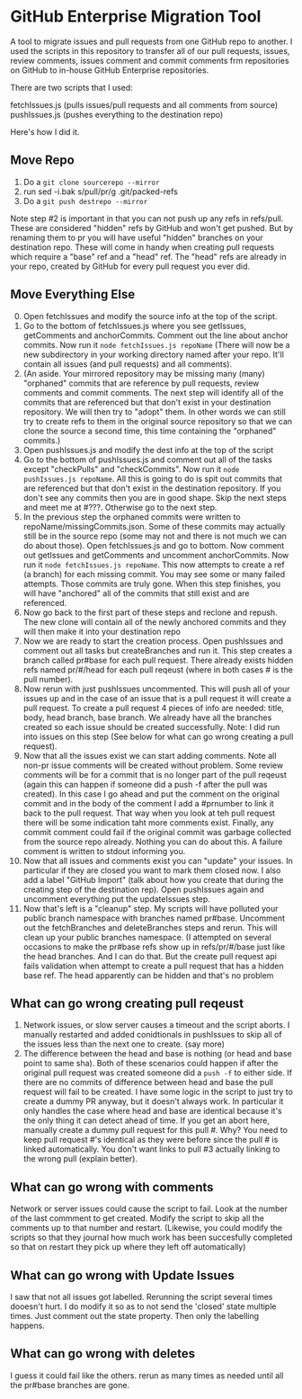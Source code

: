 GitHub Enterprise Migration Tool
==============

A tool to migrate issues and pull requests from one GitHub repo to another. I used the scripts in this repository to 
transfer all of our pull requests, issues, review comments, issues comment and commit comments frm repositories on GitHub
to in-house GitHub Enterprise repositories.

There are two scripts that I used:

fetchIssues.js (pulls issues/pull requests and all comments from source)
pushIssues.js (pushes everything to the destination repo)

Here's how I did it.

Move Repo
-----

1. Do a ```git clone sourcerepo --mirror```
2. run sed -i.bak s/pull/pr/g <your repo>.git/packed-refs
3. Do a ```git push destrepo --mirror```

Note step #2 is important in that you can not push up any refs in refs/pull. These are considered "hidden" refs by GitHub
and won't get pushed. But by renaming them to pr you will have useful "hidden" branches on your destination repo. These
will come in handy when creating pull requests which require a "base" ref and a "head" ref. The "head" refs are already
in your repo, created by GitHub for every pull request you ever did.

Move Everything Else
--------

0. Open fetchIssues and modify the source info at the top of the script.
1. Go to the bottom of fetchIssues.js where you see getIssues, getComments and anchorCommits. Comment out the line about anchor commits. Now run it ```node fetchIssues.js repoName``` (There will now be a new subdirectory in your working directory named after your repo. It'll contain all issues (and pull requests) and all comments).
2. (An aside. Your mirrored repository may be missing many (many) "orphaned" commits that are reference by pull requests, review comments and commit comments. The next step will identify all of the commits that are referenced but that don't exist in your destination repository. We will then try to "adopt" them. In other words we can still try to create refs to them in the original source repository so that we can clone the source a second time, this time containing the "orphaned" commits.)
3. Open pushIssues.js and modify the dest info at the top of the script
4. Go to the bottom of pushIssues.js and comment out all of the tasks except "checkPulls" and "checkCommits". Now run it ```node pushIssues.js repoName```. All this is going to do is spit out commits that are referenced but that don't exist in the destination repository. If you don't see any commits then you are in good shape. Skip the next steps and meet me at #???. Otherwise go to the next step.
5. In the previous step the orphaned commits were written to repoName/missingCommits.json. Some of these commits may actually still be in the source repo (some may not and there is not much we can do about those). Open fetchIssues.js and go to bottom. Now comment out getIssues and getComments and uncomment anchorCommits. Now run it ```node fetchIssues.js repoName```. This now attempts to create a ref (a branch) for each missing commit. You may see some or many failed attempts. Those commits are truly gone. When this step finishes, you will have "anchored" all of the commits that still exist and are referenced.
6. Now go back to the first part of these steps and reclone and repush. The new clone will contain all of the newly anchored commits and they will then make it into your destination repo
7. Now we are ready to start the creation process. Open pushIssues and comment out all tasks but createBranches and run it. This step creates a branch called pr#base for each pull request. There already exists hidden refs named pr/#/head for each pull reqeust (where in both cases # is the pull number).
8. Now rerun with just pushIssues uncommented. This will push all of your issues up and in the case of an issue that is a pull request it will create a pull request. To create a pull request 4 pieces of info are needed: title, body, head branch, base branch. We already have all the branches created so each issue should be created successfully. Note: I did run into issues on this step (See below for what can go wrong creating a pull request).
9. Now that all the issues exist we can start adding comments. Note all non-pr issue comments will be created without problem. Some review comments will be for a commit that is no longer part of the pull reqeust (again this can happen if someone did a push -f after the pull was created). In this case I go ahead and put the comment on the original commit and in the body of the comment I add a #prnumber to link it back to the pull request. That way when you look at teh pull request there will be some indication taht more comments exist. Finally, any commit comment could fail if the original commit was garbage collected from the source repo already. Nothing you can do about this. A failure comment is written to stdout informing you.
10. Now that all issues and comments exist you can "update" your issues. In particular if they are closed you want to mark them closed now. I also add a label "GitHub Import" (talk about how you create that during the creating step of the destination rep). Open pushIssues again and uncomment everything put the updateIssues step.
11. Now that's left is a "cleanup" step. My scripts will have polluted your public branch namespace with branches named pr#base. Uncomment out the fetchBranches and deleteBranches steps and rerun. This will clean up your public branches namespace. (I attempted on several occasions to make the pr#base refs show up in refs/pr/#/base just like the head branches. And I can do that. But the create pull request api fails validation when attempt to create a pull request that has a hidden base ref. The head apparently can be hidden and that's no problem




What can go wrong creating pull reqeust
---------
1. Network issues, or slow server causes a timeout and the script aborts. I manually restarted and added conidtionals in pushIssues to skip all of the issues less than the next one to create. (say more)
2. The difference between the head and base is nothing (or head and base point to same sha). Both of these scenarios could happen if after the original pull request was created someone did a ```push -f``` to either side. If there are no commits of difference between head and base the pull request will fail to be created. I have some logic in the script to just try to create a dummy PR anyway, but it doesn't always work. In particular it only handles the case where head and base are identical because it's the only thing it can detect ahead of time. If you get an abort here, manually create a dummy pull request for this pull #. Why? You need to keep pull request #'s identical as they were before since the pull # is linked automatically. You don't want links to pull #3 actually linking to the wrong pull (explain better).

What can go wrong with comments
--------
Network or server issues could cause the script to fail. Look at the number of the last commment to get created. Modify the script to skip all the comments up to that number and restart. (Likewise, you could modify the scripts so that they journal how much work has been succesfully completed so that on restart they pick up where they left off automatically)

What can go wrong with Update Issues
-------
I saw that not all issues got labelled. Rerunning the script several times dooesn't hurt. I do modify it so as to not send the 'closed' state multiple times. Just comment out the state property. Then only the labelling happens.

What can go wrong with deletes
---------
I guess it could fail like the others. rerun as many times as needed until all the pr#base branches are gone.
